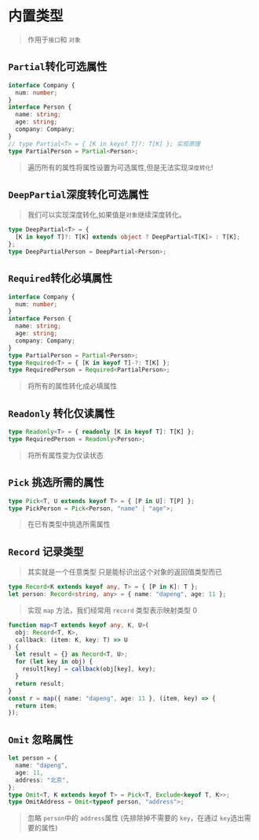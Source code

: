 # 内置类型

> 作用于`接口`和 `对象`

## `Partial`转化可选属性

```ts
interface Company {
  num: number;
}
interface Person {
  name: string;
  age: string;
  company: Company;
}
// type Partial<T> = { [K in keyof T]?: T[K] }; 实现原理
type PartialPerson = Partial<Person>;
```

> 遍历所有的属性将属性设置为可选属性,但是无法实现`深度转化`!

## `DeepPartial`深度转化可选属性

> 我们可以实现深度转化,如果值是`对象`继续深度转化。

```ts
type DeepPartial<T> = {
  [K in keyof T]?: T[K] extends object ? DeepPartial<T[K]> : T[K];
};
type DeepPartialPerson = DeepPartial<Person>;
```

## `Required`转化必填属性

```ts
interface Company {
  num: number;
}
interface Person {
  name: string;
  age: string;
  company: Company;
}
type PartialPerson = Partial<Person>;
type Required<T> = { [K in keyof T]-?: T[K] };
type RequiredPerson = Required<PartialPerson>;
```

> 将所有的属性转化成必填属性

## `Readonly` 转化仅读属性

```ts
type Readonly<T> = { readonly [K in keyof T]: T[K] };
type RequiredPerson = Readonly<Person>;
```

> 将所有属性变为仅读状态

## `Pick` 挑选所需的属性

```ts
type Pick<T, U extends keyof T> = { [P in U]: T[P] };
type PickPerson = Pick<Person, "name" | "age">;
```

> 在已有类型中挑选所需属性

## `Record` 记录类型

> 其实就是一个任意类型 只是能标识出这个对象的返回值类型而已

```ts
type Record<K extends keyof any, T> = { [P in K]: T };
let person: Record<string, any> = { name: "dapeng", age: 11 };
```

> 实现 `map` 方法，我们经常用 `record` 类型表示映射类型 0

```ts
function map<T extends keyof any, K, U>(
  obj: Record<T, K>,
  callback: (item: K, key: T) => U
) {
  let result = {} as Record<T, U>;
  for (let key in obj) {
    result[key] = callback(obj[key], key);
  }
  return result;
}
const r = map({ name: "dapeng", age: 11 }, (item, key) => {
  return item;
});
```

## `Omit` 忽略属性

```ts
let person = {
  name: "dapeng",
  age: 11,
  address: "北京",
};
type Omit<T, K extends keyof T> = Pick<T, Exclude<keyof T, K>>;
type OmitAddress = Omit<typeof person, "address">;
```

> 忽略 `person`中的 `address`属性 (先排除掉不需要的 `key`，在通过 `key`选出需要的属性)
